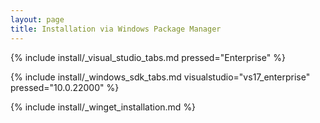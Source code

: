 ```yaml
---
layout: page
title: Installation via Windows Package Manager
---
```


{% include install/_visual_studio_tabs.md pressed="Enterprise"
%}

{% include install/_windows_sdk_tabs.md visualstudio="vs17_enterprise" pressed="10.0.22000" %}

{% include install/_winget_installation.md %}
